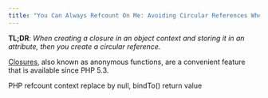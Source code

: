 ```yaml
---
title: "You Can Always Refcount On Me: Avoiding Circular References When Storing Closures in Attributes"
---
```


**TL;DR**: _When creating a closure in an object context and storing it in an attribute, then you create a circular reference._

[Closures](http://php.net/manual/en/functions.anonymous.php), also known as anonymous functions, are a convenient feature that is available since PHP 5.3.

PHP
refcount
context 
replace by null, bindTo() return value
